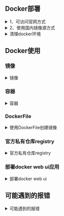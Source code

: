 ## Docker部署

<details>
<summary>1、可访问官网方式</summary>

> 

1、下载yum源

```
wget https://download.docker.com/linux/centos/docker-ce.repo
```

2、移动位置并重命名

```
mv docker-ce.repo /etc/yum.repos.d
```

3、安装docker

```
yum install -y docker-ce
```

4、启动docker

```
systemctl enable docker && systemctl start docker
```

</details>

<details>
<summary>2、使用国内镜像源方式</summary>

> 

[配置阿里镜像源](https://developer.aliyun.com/mirror/docker-ce)。或可直接参考如下步骤

1、安装必要的系统工具

```
sudo yum install -y yum-utils device-mapper-persistent-data lvm2
```

2、添加软件源信息

```
sudo yum-config-manager --add-repo https://mirrors.aliyun.com/docker-ce/linux/centos/docker-ce.repo
```

```
sudo sed -i 's+download.docker.com+mirrors.aliyun.com/docker-ce+' /etc/yum.repos.d/docker-ce.repo
```

3、更新并安装docker-ce

```
sudo yum makecache fast && yum -y install docker-ce
```

4、开启docker服务

```
sudo service docker start
```

5、启动docker

```
systemctl enable docker && systemctl start docker
```

</details>

<details>
<summary>清理docker环境</summary>

> 

```
yum remove docker \
docker-client \
docker-client-latest \
docker-common \
docker-latest \
docker-latest-logrotate \
docker-logrotate \
docker-selinux \
docker-engine-selinux \
docker-engine
```

</details>

## Docker使用

### 镜像

<details>
<summary>镜像</summary>

> 

### 查看镜像

查看docker版本

```
docker -v
```

查看docker运行状态

```
docker info
```

查看镜像列表

```
docker images
```

查看镜像详细信息

```
docker inspect 镜像名称
```

查看镜像制作过程

```
docker history 镜像名或id
```

### 拉取镜像

拉取镜像

```
docker pull 镜像名:标签
```

### 删除镜像

删除镜像

```
docker rmi 镜像名或id
```

删除所有镜像

```
docker rmi $(docker images -q)
```

</details>

### 容器

<details>
<summary>容器</summary>

> 

### 启动容器

启动容器

```
docker run -it 镜像名或id /bin/bash
docker start 镜像名或id
```

| 命令 | 区别 |
| --- | --- |
| docker run | 首先在指定的镜像上创建一个可写的容器层，然后使用指定的命令启动它。这意味着 `docker run` 相当于执行了 `docker create` 和 `docker start` 两个步骤 |
| docker start | 用于启动已经存在的容器。它不会创建新的容器，而是重新启动已停止的容器 |

创建新容器但不启动

```
docker create -it 镜像名 /bin/bash
```

创建新容器并随容器而启动

```
docker run -it --restart=always 镜像名或id /bin/bash
```

进入后台运行的容器

```
docker exec -it 容器名或id /bin/bash
```

### 查看容器

修改容器名称

```
docker rename 旧名称 新名称
```

动态显示容器资源使用情况

```
docker stats
```

显示运行的容器里进程信息

```
docker top 容器名或id
```

捕获容器停止时的退出码

```
docker wait 容器名或id
```

查看所有容器

```
docker ps -a
```

查看运行中容器

```
docker ps
```

查看所有容器

```
docker container ls -a
```

查看所有容器id

```
docker container ls -q
```

### 拷贝容器

容器文件拷贝

```
docker cp 源文件路径 容器名或id:绝对路径
```

### 删除容器

暂停容器内所有进程

```
docker pause 容器名
```

删除容器

```
docker rm 容器名或id
容器必须是停止状态
```

删除所有容器

```
docker stop $(docker container ls -q)  && docker rm $(docker container ls -qa)
```

一次性容器（容器结束自动删除）

```
docker run -it --rm 容器名或id /bin/bash
```

### 打包容器

把运行中的容器打成tar包镜像文件

```
docker export -o xxx.tar 要打包的容器名或id
或
docker export 容器名称 > 镜像.tar
```

导入镜像文件

```
docker import 要导入的压缩包  自定义镜像名:版本号
```

创建本地镜像

```
docker commit [option] 容器id 镜像名或id
-m 添加注释
-a 作者
-p，–pause=true 提交时暂停容器运⾏
```

打包镜像

```
docker save -o xxx.tar 镜像名或id
```

解压镜像

```
docker load < xxxtar
```

| 命令 | 区别 | 适用场景 |
| --- | --- | --- |
| docker export | 将一个 Docker 容器的文件系统打包成一个 tar 文件。这个 tar 文件不包含镜像的历史记录和元数据，只包含容器当前的状态。 | 需要快速创建容器的备份或快照，且不需要保留镜像的历史和元数据的情况。 |
| docker save | 将一个或多个 Docker 镜像打包成一个 tar 文件。这个 tar 文件包含了镜像的所有层、元数据和历史信息。 | 需要保存完整的镜像历史和元数据的情况，例如离线部署或备份镜像。 |

</details>

### DockerFile

<details>
<summary>使用DockerFile创建镜像</summary>

> 

<details>
<summary>DockerFile的主要指令：</summary>

> 

1. **`FROM`**：指定基础镜像。每个 Dockerfile 都以 `FROM` 开头，定义了镜像的起始点。例如：
   
   ```
   FROM ubuntu:20.04
   ```
2. **`RUN`**：在镜像中执行命令。通常用于安装软件包或进行系统配置。例如：
   
   ```
   RUN apt-get update && apt-get install -y nginx
   ```
3. **`COPY`**：将本地文件或目录复制到镜像中。例如：
   
   ```
   COPY ./localfile /path/in/container/
   ```
4. **`ADD`**：类似于 `COPY`，但支持从 URL 下载文件和解压归档文件。例如：
   
   ```
   ADD https://example.com/file.tar.gz /path/in/container/
   ```
5. **`CMD`**：指定容器启动时的默认命令。如果 Dockerfile 中定义了多个 `CMD`，只有最后一个 `CMD` 会生效。例如：
   
   ```
   CMD ["nginx", "-g", "daemon off;"]
   ```
6. **`ENTRYPOINT`**：定义容器启动时的入口点，可以与 `CMD` 结合使用来设置默认参数。例如：
   
   ```
   ENTRYPOINT ["python"]
   CMD ["app.py"]
   ```
7. **`EXPOSE`**：声明容器运行时会监听的端口，但不会自动打开端口。例如：
   
   ```
   EXPOSE 80
   ```
8. **`VOLUME`**：创建挂载点，并可以在运行时挂载主机目录。例如：
   
   ```
   VOLUME ["/data"]
   ```
9. **`WORKDIR`**：设置工作目录。之后的 `RUN`、`CMD`、`ENTRYPOINT` 指令都会在这个目录下执行。例如：
   
   ```
   WORKDIR /app
   ```
10. **`ENV`**：设置环境变量。例如：
    
    ```
    ENV APP_ENV=production
    ```

</details>

> 

根据指定的DockerFile构建docker镜像

```
docker build [OPTIONS] < 路径 | URL | -> 1
```

```powershell
【常用option说明】
--build-arg，设置构建时的变量
--no-cache，默认false。设置该选项，将不使⽤Build Cache构建镜像
--pull，默认false。设置该选项，总是尝试pull镜像的最新版本
--compress，默认false。设置该选项，将使⽤gzip压缩构建的上下⽂
--disable-content-trust，默认true。设置该选项，将对镜像进⾏验证
--file, -f，Dockerfile的完整路径，默认值为‘PATH/Dockerfile’
--isolation，默认--isolation="default"，即Linux命名空间；其他还有process或hyperv
--label，为⽣成的镜像设置metadata
--squash，默认false。设置该选项，将新构建出的多个层压缩为⼀个新层，但是将⽆法在多个镜
像之间共享新层；设置该选项，实际上是创建了新image，同时保留原有image。

--tag, -t，镜像的名字及tag，通常name:tag或者name格式；可以在⼀次构建中为⼀个镜像设置多个tag

--network，默认default。设置该选项，Set the networking mode for the RUN instr
uctions during build
--quiet, -q ，默认false。设置该选项，Suppress the build output and print image ID on success
--force-rm，默认false。设置该选项，总是删除掉中间环节的容器
--rm，默认--rm=true，即整个构建过程成功后删除中间环节的容器
```

**示例**

```powershell
[root@docker-server tomcat]# vim Dockerfile
# This my first jenkins Dockerfile
# Version 1.0
FROM centos:7
MAINTAINER laochen@123.com
ENV JAVA_HOME /usr/local/jdk-11.0.16
ENV TOMCAT_HOME /usr/local/apache-tomcat-9.0.79
ENV PATH=$JAVA_HOME/bin:$PATH
ADD apache-tomcat-9.0.79.tar.gz /usr/local/
ADD jdk-11.0.16_linux-x64_bin.tar.gz /usr/local/
RUN rm -rf /usr/local/apache-tomcat-9.0.79/webapps/*
ADD jenkins.war /usr/local/apache-tomcat-9.0.79/webapps
RUN rm -rf apache-tomcat-9.0.79.tar.gz jdk-11.0.16_linux-x64_bin.tar.gz
EXPOSE 8080
ENTRYPOINT ["/usr/local/apache-tomcat-9.0.79/bin/catalina.sh","run"] #运
⾏命令
```

</details>

### 官方私有仓库registry

<details>
<summary>官方私有仓库registry</summary>

> 

1、拉取镜像

```
docker pull hub.atomgit.com/amd64/registry:2.8.2
```

2、运行容器

```
docker run -itd -v /home/dockerdata/registry:/var/lib/registry --name "pri_registry" --restart=always -p 5000:5000 hub.atomgit.com/amd64/registry:2.8.2


参数解释:
/home/dockerdata/registry表示为宿主机的⽬录，如果不存在⾃动创建
-v映射⽬录： 宿主机的⽬录:容器⽬录
把宿主机的⽬录挂载到容器中，将数据⽬录挂载出来就是为了防⽌docker私有仓库这个容器被删除的时候，仓库⾥⾯的镜像也被删除。
-p 端⼝映射：本地端⼝:容器端⼝
```

**如果创建容器不成功，报错防⽕墙，解决⽅案如下**

```
# systemctl stop firewalld
# yum install iptables*
# systemctl start iptables
# iptables -F
# systemctl restart docker
```

3、查看容器端口状态

```
docker exec -it 0823df7 /bin/sh

netstat -lntp #查看5000端⼝是否开启
```

4、修改请求方式

> vim /etc/docker/daemon.json（不存在则创建）

```
{ "insecure-registries":["192.168.229.11:5000"] }
```

5、重启docker

```
systemctl restart docker
```

6、上传镜像

```
docker tag  hub.atomgit.com/amd64/httpd:2.4.57-alpine 192.168.229.11:5000/httpd
docker push 192.168.229.11:5000/httpd:latest
```

7、查看镜像

```
curl http://192.168.229.11:5000/v2/httpd/tags/list

宿主机查看镜像存放目录：
ls /home/dockerdata/registry/docker/registry/v2/httpd/
```

8、拉取镜像

```
docker pull 192.168.229.11:5000/httpd
```

</details>

### 部署docker web ui应用

<details>
<summary>部署docker web ui</summary>

> 

1、下载容器并运行

```
docker pull uifd/ui-for-docker
```

```
docker run -itd --name docker-web -p 9000:9000 -v /var/run/docker.sock:/var/run/docker.sock uifd/ui-for-docker:latest
```

2、浏览器访问

```
ip:9000
```

</details>

## 可能遇到的报错

<details>
<summary>可能遇到的报错</summary>

> 

- 1、docker info的时候报错：bridge-nf-call-iptables is disabled
  解决：

```
追加如下配置,然后重启系统
# vim /etc/sysctl.conf 
net.bridge.bridge-nf-call-ip6tables = 1
net.bridge.bridge-nf-call-iptables = 1
net.bridge.bridge-nf-call-arptables = 1
```

- 2、虚拟机ping百度也能ping通，但是需要等好⼏秒才出结果，关键是下载镜像⼀直报错
  docker pull daocloud.io/library/nginx
  Using default tag: latest
  Error response from daemon: Get https://daocloud.io/v2/: dial tcp: looku
  p daocloud.io on 192.168.1.2:53: read udp 192.168.1.189:41335->192.168.
  1.2:53: i/o timeout
  解决：
  ```
  更改DNS
  vim /etc/resolv.conf
  nameserver 8.8.8.8
  ```

</details>

<!-- ##{"timestamp":1710385499}## -->